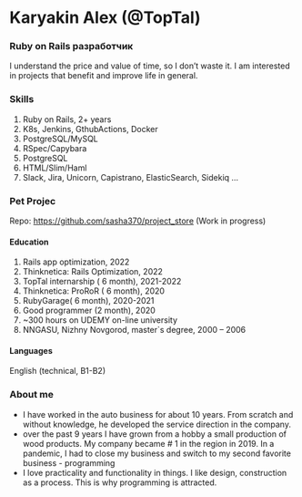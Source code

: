 # Karyakin Alex (@TopTal)

### Ruby on Rails разработчик
I understand the price and value of time, so I don’t waste it.
I am interested in projects that benefit and improve life in general.

### Skills
1) Ruby on Rails, 2+ years
2) K8s, Jenkins, GthubActions, Docker
3) PostgreSQL/MySQL
4) RSpec/Capybara
4) PostgreSQL
5) HTML/Slim/Haml
6) Slack, Jira, Unicorn, Capistrano, ElasticSearch, Sidekiq …


### Pet Projec  
Repo: https://github.com/sasha370/project_store (Work in progress)
<br>

#### Education
1) Rails app optimization, 2022
1) Thinknetica: Rails Optimization, 2022
1) TopTal internarship ( 6 month), 2021-2022
1) Thinknetica: ProRoR ( 6 month), 2020
1) RubyGarage( 6 month), 2020-2021
1) Good programmer (2 month), 2020
1) ~300 hours on UDEMY on-line university
1)  NNGASU, Nizhny Novgorod, master`s degree, 2000 – 2006

#### Languages
English (technical, B1-B2)

### About me
- I have worked in the auto business for about 10 years. From scratch and without knowledge, he developed the service direction in the company.
- over the past 9 years I have grown from a hobby a small production of wood products. My company became # 1 in the region in 2019. In a pandemic, I had to close my business and switch to my second favorite business - programming
- I love practicality and functionality in things. I like design, construction as a process. This is why programming is attracted.


